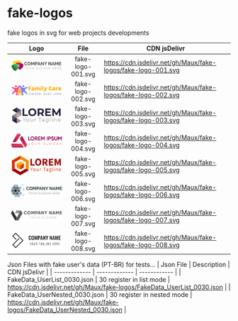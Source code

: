 # fake-logos
fake logos in svg for web projects developments

| Logo          | File          | CDN jsDelivr |
| ------------- |:-------------:| ------------ | 
| ![Fake Logo 01](fake-logo-001.svg "Fake Logo 01") | fake-logo-001.svg | <https://cdn.jsdelivr.net/gh/Maux/fake-logos/fake-logo-001.svg> |
| ![Fake Logo 02](fake-logo-002.svg "Fake Logo 02") | fake-logo-002.svg | <https://cdn.jsdelivr.net/gh/Maux/fake-logos/fake-logo-002.svg> |
| ![Fake Logo 03](fake-logo-003.svg "Fake Logo 03") | fake-logo-003.svg | <https://cdn.jsdelivr.net/gh/Maux/fake-logos/fake-logo-003.svg> |
| ![Fake Logo 04](fake-logo-004.svg "Fake Logo 04") | fake-logo-004.svg | <https://cdn.jsdelivr.net/gh/Maux/fake-logos/fake-logo-004.svg> |
| ![Fake Logo 05](fake-logo-005.svg "Fake Logo 05") | fake-logo-005.svg | <https://cdn.jsdelivr.net/gh/Maux/fake-logos/fake-logo-005.svg> |
| ![Fake Logo 06](fake-logo-006.svg "Fake Logo 06") | fake-logo-006.svg | <https://cdn.jsdelivr.net/gh/Maux/fake-logos/fake-logo-006.svg> |
| ![Fake Logo 07](fake-logo-007.svg "Fake Logo 07") | fake-logo-007.svg | <https://cdn.jsdelivr.net/gh/Maux/fake-logos/fake-logo-007.svg> |
| ![Fake Logo 08](fake-logo-008.svg "Fake Logo 08") | fake-logo-008.svg | <https://cdn.jsdelivr.net/gh/Maux/fake-logos/fake-logo-008.svg> |

Json Files with fake user's data (PT-BR) for tests...
| Json File     | Description   | CDN jsDelivr |
| ------------- | ------------- | ------------ | 
| FakeData_UserList_0030.json | 30 register in list mode | <https://cdn.jsdelivr.net/gh/Maux/fake-logos/FakeData_UserList_0030.json> |
| FakeData_UserNested_0030.json | 30 register in nested mode | <https://cdn.jsdelivr.net/gh/Maux/fake-logos/FakeData_UserNested_0030.json> |
